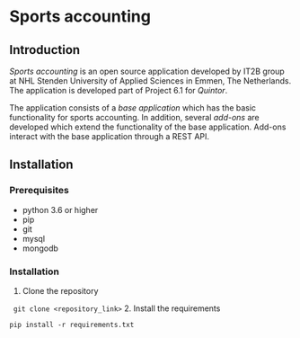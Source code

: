 # Sports accounting

## Introduction
*Sports accounting* is an open source application developed by IT2B group at NHL Stenden University of Applied
Sciences in Emmen, The Netherlands. The application is developed part of Project 6.1 for *Quintor*.

The application consists of a *base application* which has the basic functionality for sports accounting. In addition, several *add-ons* are developed which extend the functionality of the
base application. Add-ons interact with the base application through a REST API.

## Installation

### Prerequisites
- python 3.6 or higher
- pip
- git
- mysql
- mongodb

### Installation
1. Clone the repository

`` git clone <repository_link>``
2. Install the requirements

`` pip install -r requirements.txt ``

